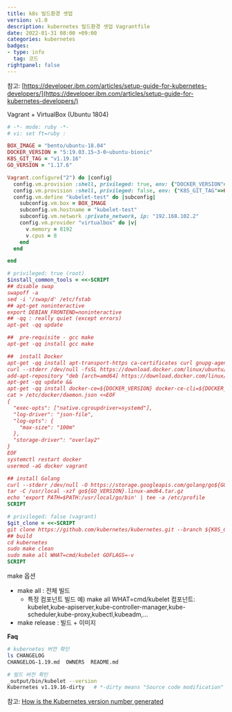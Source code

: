 ```yaml
---
title: k8s 빌드환경 셋업
version: v1.0
description: kubernetes 빌드환경 셋업 Vagrantfile
date: 2022-01-31 08:00 +09:00
categories: kubernetes
badges:
- type: info
  tag: 코드 
rightpanel: false
---
```

참고: [https://developer.ibm.com/articles/setup-guide-for-kubernetes-developers/](https://developer.ibm.com/articles/setup-guide-for-kubernetes-developers/)

Vagrant + VirtualBox (Ubuntu 1804)

```ruby
# -*- mode: ruby -*-
# vi: set ft=ruby :

BOX_IMAGE = "bento/ubuntu-18.04"
DOCKER_VERSION = "5:19.03.15~3-0~ubuntu-bionic"
K8S_GIT_TAG = "v1.19.16"
GO_VERSION = "1.17.6"

Vagrant.configure("2") do |config|
  config.vm.provision :shell, privileged: true, env: {"DOCKER_VERSION"=>DOCKER_VERSION, "GO_VERSION"=>GO_VERSION}, inline: $install_common_tools
  config.vm.provision :shell, privileged: false, env: {"K8S_GIT_TAG"=>K8S_GIT_TAG}, inline: $git_clone
  config.vm.define "kubelet-test" do |subconfig|
    subconfig.vm.box = BOX_IMAGE
    subconfig.vm.hostname = "kubelet-test"
    subconfig.vm.network :private_network, ip: "192.168.102.2"
    config.vm.provider "virtualbox" do |v|
      v.memory = 8192
      v.cpus = 8
    end
  end

end

# privileged: true (root)
$install_common_tools = <<-SCRIPT
## disable swap
swapoff -a
sed -i '/swap/d' /etc/fstab
## apt-get noninteractive
export DEBIAN_FRONTEND=noninteractive
## -qq : really quiet (except errors)
apt-get -qq update

##  pre-requisite - gcc make
apt-get -qq install gcc make

##  install Docker
apt-get -qq install apt-transport-https ca-certificates curl gnupg-agent software-properties-common &&
curl --stderr /dev/null -fsSL https://download.docker.com/linux/ubuntu/gpg | sudo apt-key add - &&
add-apt-repository "deb [arch=amd64] https://download.docker.com/linux/ubuntu $(lsb_release -cs) stable" &&
apt-get -qq update &&
apt-get -qq install docker-ce=${DOCKER_VERSION} docker-ce-cli=${DOCKER_VERSION} containerd.io
cat > /etc/docker/daemon.json <<EOF
{
  "exec-opts": ["native.cgroupdriver=systemd"],
  "log-driver": "json-file",
  "log-opts": {
    "max-size": "100m"
  },
  "storage-driver": "overlay2"
}
EOF
systemctl restart docker
usermod -aG docker vagrant

## install Golang
curl --stderr /dev/null -O https://storage.googleapis.com/golang/go${GO_VERSION}.linux-amd64.tar.gz
tar -C /usr/local -xzf go${GO_VERSION}.linux-amd64.tar.gz
echo 'export PATH=$PATH:/usr/local/go/bin' | tee -a /etc/profile
SCRIPT

# privileged: false (vagrant)
$git_clone = <<-SCRIPT
git clone https://github.com/kubernetes/kubernetes.git --branch ${K8S_GIT_TAG} --single-branchcd kubernetes
## build
cd kubernetes
sudo make clean
sudo make all WHAT=cmd/kubelet GOFLAGS=-v
SCRIPT
```

make 옵션

- make all : 전체 빌드
    - 특정 컴포넌트 빌드 예) make all WHAT=cmd/kubelet
      컴포넌트: kubelet,kube-apiserver,kube-controller-manager,kube-scheduler,kube-proxy,kubectl,kubeadm,...
- make release : 빌드 + 이미지

**Faq**

```bash
# kubernetes 버전 확인
ls CHANGELOG
CHANGELOG-1.19.md  OWNERS  README.md

# 빌드 버전 확인
_output/bin/kubelet --version
Kubernetes v1.19.16-dirty   # *-dirty means "Source code modification"
```

참고: [How is the Kubernetes version number generated](https://programmerall.com/article/49281124717/)
